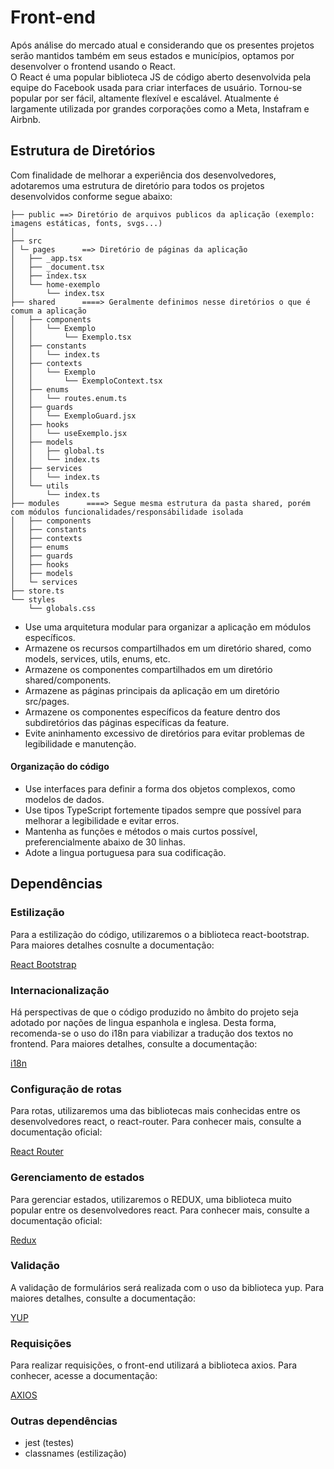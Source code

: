 # Front-end  
  
Após análise do mercado atual e considerando que os presentes projetos serão mantidos também em seus estados e municípios, optamos por desenvolver o frontend usando o React.  
O React é uma popular biblioteca JS de código aberto desenvolvida pela equipe do Facebook usada para criar interfaces de usuário. Tornou-se popular por ser fácil, altamente flexível e escalável. Atualmente é largamente utilizada por grandes corporações como a Meta, Instafram e Airbnb.  
  
## Estrutura de Diretórios

Com finalidade de melhorar a experiência dos desenvolvedores, adotaremos uma estrutura de diretório para todos os projetos desenvolvidos conforme segue abaixo:  

```
├── public ==> Diretório de arquivos publicos da aplicação (exemplo: imagens estáticas, fonts, svgs...)  
│  
├── src  
│ └─ pages      ==> Diretório de páginas da aplicação  
│   ├── _app.tsx  
│   ├── _document.tsx  
│   ├── index.tsx  
│   └── home-exemplo  
│       └── index.tsx  
├── shared      ====> Geralmente definimos nesse diretórios o que é comum a aplicação  
│   ├── components  
│   │   └── Exemplo  
│   │       └── Exemplo.tsx  
│   ├── constants  
│   │   └── index.ts  
│   ├── contexts  
│   │   └── Exemplo  
│   │       └── ExemploContext.tsx  
│   ├── enums  
│   │   └── routes.enum.ts  
│   ├── guards  
│   │   └── ExemploGuard.jsx  
│   ├── hooks  
│   │   └── useExemplo.jsx  
│   ├── models  
│   │   ├── global.ts  
│   │   └── index.ts  
│   ├── services  
│   │   └── index.ts  
│   └── utils  
│       └── index.ts  
├── modules      ====> Segue mesma estrutura da pasta shared, porém com módulos funcionalidades/responsábilidade isolada  
│   ├── components  
│   ├── constants  
│   ├── contexts  
│   ├── enums  
│   ├── guards  
│   ├── hooks  
│   ├── models  
│   └─ services  
├── store.ts  
└── styles  
    └── globals.css  
```
  
- Use uma arquitetura modular para organizar a aplicação em módulos específicos.  
- Armazene os recursos compartilhados em um diretório shared, como models, services, utils, enums, etc.  
- Armazene os componentes compartilhados em um diretório shared/components.  
- Armazene as páginas principais da aplicação em um diretório src/pages.  
- Armazene os componentes específicos da feature dentro dos subdiretórios das páginas específicas da feature.  
- Evite aninhamento excessivo de diretórios para evitar problemas de legibilidade e manutenção.  

#### Organização do código

- Use interfaces para definir a forma dos objetos complexos, como modelos de dados.
- Use tipos TypeScript fortemente tipados sempre que possível para melhorar a legibilidade e evitar erros.
- Mantenha as funções e métodos o mais curtos possível, preferencialmente abaixo de 30 linhas.  
- Adote a lingua portuguesa para sua codificação.  

## Dependências

### Estilização

Para a estilização do código, utilizaremos o a biblioteca react-bootstrap. Para maiores detalhes cosnulte a documentação:  

[React Bootstrap](https://react-bootstrap.netlify.app/docs/getting-started/introduction)  
  
### Internacionalização  
  
Há perspectivas de que o código produzido no âmbito do projeto seja adotado por nações de lingua espanhola e inglesa. Desta forma, recomenda-se o uso do i18n para viabilizar a tradução dos textos no frontend. Para maiores detalhes, consulte a documentação:  
  
[i18n](https://www.npmjs.com/package/i18next)  
  
### Configuração de rotas
  
Para rotas, utilizaremos uma das bibliotecas mais conhecidas entre os desenvolvedores react, o react-router. Para conhecer mais, consulte a documentação oficial:  
  
[React Router](https://reactrouter.com/en/main)
  
### Gerenciamento de estados
  
Para gerenciar estados, utilizaremos o REDUX, uma biblioteca muito popular entre os desenvolvedores react. Para conhecer mais, consulte a documentação oficial:  
  
[Redux](https://redux.js.org/)
  
### Validação  
  
A validação de formulários será realizada com o uso da biblioteca yup. Para maiores detalhes, consulte a documentação:  
  
[YUP](https://www.npmjs.com/package/yup)  
  
### Requisições
  
Para realizar requisições, o front-end utilizará a biblioteca axios. Para conhecer, acesse a documentação:  

[AXIOS](https://axios-http.com/ptbr/docs/intro)  
  
### Outras dependências  
  
- jest (testes)  
- classnames (estilização)  
